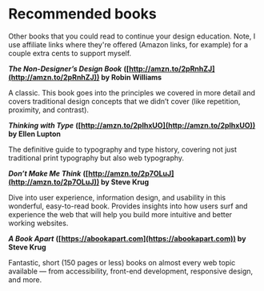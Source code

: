 # Recommended books

Other books that you could read to continue your design education. Note, I use
affiliate links where they're offered (Amazon links, for example) for a couple
extra cents to support myself. 

***The Non-Designer’s Design Book*** **([http://amzn.to/2pRnhZJ](http://amzn.to/2pRnhZJ)) by Robin Williams**

A classic. This book goes into the principles we covered in more detail and covers traditional design concepts that we didn’t cover (like repetition, proximity, and contrast).

***Thinking with Type*** **([http://amzn.to/2plhxUO](http://amzn.to/2plhxUO)) by Ellen Lupton**

The definitive guide to typography and type history, covering not just traditional print typography but also web typography.

***Don’t Make Me Think*** **([http://amzn.to/2p7OLuJ](http://amzn.to/2p7OLuJ)) by Steve Krug**

Dive into user experience, information design, and usability in this wonderful, easy-to-read book. Provides insights into how users surf and experience the web that will help you build more intuitive and better working websites.

***A Book Apart*** **([https://abookapart.com](https://abookapart.com)) by Steve Krug**

Fantastic, short (150 pages or less) books on almost every web topic available — from accessibility, front-end development, responsive design, and more. 
